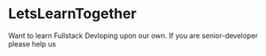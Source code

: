 # LetsLearnTogether
Want to learn Fullstack Devloping upon our own. If you are senior-developer please help us
